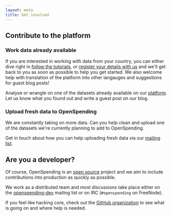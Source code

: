 ```yaml
---
layout: meta
title: Get involved
---
```


## Contribute to the platform

### Work data already available
If you are interested in working with data from your country, you can either dive right in [follow the tutorials](http://openspending.org/help/index.html), or [register your details with us](https://docs.google.com/spreadsheet/viewform?formkey=dENlX1RvOGFNeURBSDRkc2pVMjZvR0E6MA#gid=0) and we'll get back to you as soon as possible to help you get started. We also welcome help with translation of the platform into other langauges and suggestions for guest blog posts!

Analyse or wrangle on one of the datasets already available on our [platform](http://openspending.org/datasets). Let us know what you found out and write a guest post on our blog. 

### Upload fresh data to OpenSpending
We are constantly taking on more data. Can you help clean and upload one of the datasets we're currently planning to add to OpenSpending. 

Get in touch about how you can help uploading fresh data via our [mailing list](http://lists.okfn.org/mailman/listinfo/openspending). 

## Are you a developer?
Of course, OpenSpending is an [open source](http://www.gnu.org/licenses/agpl.html) 
project and we aim to include contributions into production as quickly 
as possible. 

We work as a distributed team and most discussions take place either on the
[openspending-dev](http://lists.okfn.org/mailman/listinfo/openspending-dev)
mailing list or on IRC (``#openspending`` on FreeNode).

If you feel like hacking core, check out the [GitHub organization](https://github.com/openspending) to see what is going on and where help is needed.

